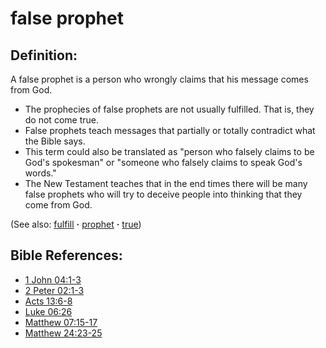 # false prophet #

## Definition: ##

A false prophet is a person who wrongly claims that his message comes from God.

* The prophecies of false prophets are not usually fulfilled. That is, they do not come true.
* False prophets teach messages that partially or totally contradict what the Bible says.
* This term could also be translated as "person who falsely claims to be God's spokesman" or "someone who falsely claims to speak God's words."
* The New Testament teaches that in the end times there will be many false prophets who will try to deceive people into thinking that they come from God.

(See also: [fulfill](../kt/fulfill.md) **·** [prophet](../kt/prophet.md) **·** [true](../kt/true.md))

## Bible References: ##

* [1 John 04:1-3](https://door43.org/en/bible/notes/1jn/04/01)
* [2 Peter 02:1-3](https://door43.org/en/bible/notes/2pe/02/01)
* [Acts 13:6-8](https://door43.org/en/bible/notes/act/13/06)
* [Luke 06:26](https://door43.org/en/bible/notes/luk/06/26)
* [Matthew 07:15-17](https://door43.org/en/bible/notes/mat/07/15)
* [Matthew 24:23-25](https://door43.org/en/bible/notes/mat/24/23)

